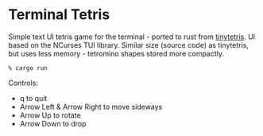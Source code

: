 # Terminal Tetris
Simple text UI tetris game for the terminal - ported to rust from [tinytetris](https://github.com/taylorconor/tinytetris).
UI based on the NCurses TUI library.
Similar size (source code) as tinytetris, but uses less memory - tetromino shapes stored more compactly.

```
% cargo run
```

Controls: 
* q to quit
* Arrow Left & Arrow Right to move sideways
* Arrow Up to rotate
* Arrow Down to drop
